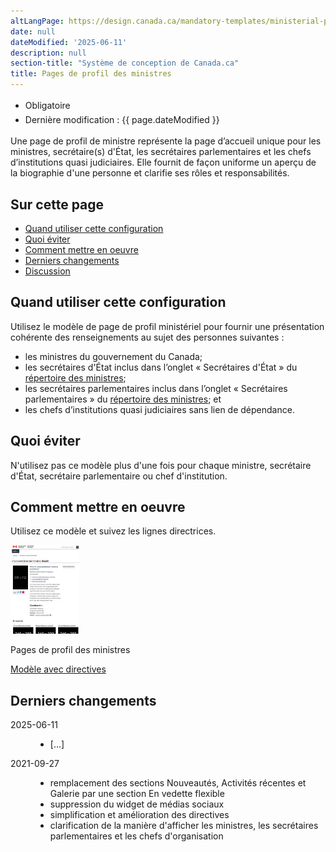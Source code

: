 ```yaml
---
altLangPage: https://design.canada.ca/mandatory-templates/ministerial-profile-pages.html
date: null
dateModified: '2025-06-11'
description: null
section-title: "Système de conception de Canada.ca"
title: Pages de profil des ministres
---
```

<div class="row">
 <div class="col-md-12 pull-left">
  <ul class="list-inline small mrgn-bttm-sm" id="list-inline-desktop-only" style="line-height:1.65em">
   <li class="mrgn-rght-lg">
    <span class="label label-danger">Obligatoire</span>
   </li>
   <li class="mrgn-rght-lg">Dernière modification&nbsp;: {{ page.dateModified }}</li>
  </ul>
 </div>
</div>

<p>Une page de profil de ministre représente la page d’accueil unique pour les ministres, secrétaire(s) d'État, les secrétaires parlementaires et les chefs d’institutions quasi judiciaires. Elle fournit de façon uniforme un aperçu de la biographie d'une personne et clarifie ses rôles et responsabilités.</p>
<section>
 <h2>Sur cette page</h2>
 <ul>
  <li>
   <a href="#quand">Quand utiliser cette configuration</a>
  </li>
  <li>
   <a href="#eviter">Quoi éviter</a>
  </li>
  <li>
   <a href="#comment">Comment mettre en oeuvre</a>
  </li>
  <li>
   <a href="#derniers">Derniers changements</a>
  </li>
  <li>
   <a href="#discussion">Discussion</a>
  </li>
 </ul>
</section>

<section>
 <h2 id="quand">Quand utiliser cette configuration</h2>
 <p>Utilisez le modèle de page de profil ministériel pour fournir une présentation cohérente des renseignements au sujet des personnes suivantes&nbsp;:</p>
 <ul>
  <li>les ministres du gouvernement du Canada;</li>
  <li>les secrétaires d'État inclus dans l’onglet &laquo;&nbsp;Secrétaires d'État&nbsp;&raquo; du <a href="https://www.canada.ca/fr/gouvernement/ministres.html">répertoire des ministres</a>;</li>
  <li>les secrétaires parlementaires inclus dans l’onglet &laquo;&nbsp;Secrétaires parlementaires&nbsp;&raquo; du <a href="https://www.canada.ca/fr/gouvernement/ministres.html">répertoire des ministres</a>; et</li>
  <li>les chefs d’institutions quasi judiciaires sans lien de dépendance.</li>
 </ul>
</section>

<section>
 <h2 id="eviter">Quoi éviter</h2>
 <p>N'utilisez pas ce modèle plus d'une fois pour chaque ministre, secrétaire d'État, secrétaire parlementaire ou chef d'institution.</p>
</section>

<section>
 <h2 id="comment">Comment mettre en oeuvre</h2>
 <p>Utilisez ce modèle et suivez les lignes directrices.</p>
 <div class="row mrgn-tp-lg mrgn-bttm-lg">
  <div class="col-xs-10 col-md-8 col-lg-8">
   <div class="gc-dwnld">
    <div class="row">
     <div class="col-xs-10 col-sm-3 col-lg-2">
      <img alt="" class="thumbnail gc-dwnld-img" height="142" src="../images/profil-ministeriel-recadree.jpg" width="110">
     </div>
     <div class="col-xs-12 col-sm-9 col-lg-10">
      <p class="mrgn-tp-md lead">
       <span>Pages de profil des ministres</span>
      </p>
      <p>
       <a class="btn btn-call-to-action" href="../mise-en-page/pages-profil-ministres-directives.html">Modèle avec directives</a>
      </p>
     </div>
    </div>
   </div>
  </div>
 </div>
</section>

<section>
 <h2 id="#derniers">Derniers changements</h2>
 <dl class="dl-horizontal">
  <dt>
   <time class="link-muted" datetime="2025-06-11">2025-06-11</time>
  </dt>
  <dd>
   <ul>
    <li>[...]</li>
   </ul>
  <dt>
   <time class="link-muted" datetime="2021-09-27">2021-09-27</time>
  </dt>
  <dd>
   <ul>
    <li>remplacement des sections Nouveautés, Activités récentes et Galerie par une section En vedette flexible</li>
    <li>suppression du widget de médias sociaux</li>
    <li>simplification et amélioration des directives</li>
    <li>clarification de la manière d'afficher les ministres, les secrétaires parlementaires et les chefs d'organisation</li>
   </ul>
  </dd>
 </dl>
</section>
